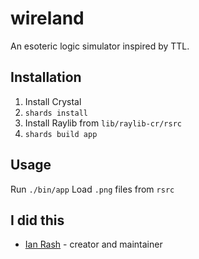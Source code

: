 # wireland

An esoteric logic simulator inspired by TTL. 

## Installation

1. Install Crystal
2. `shards install`
3. Install Raylib from `lib/raylib-cr/rsrc`
4. `shards build app`

## Usage

Run `./bin/app`
Load `.png` files from `rsrc`
## I did this

- [Ian Rash](https://github.com/sol-vin) - creator and maintainer
